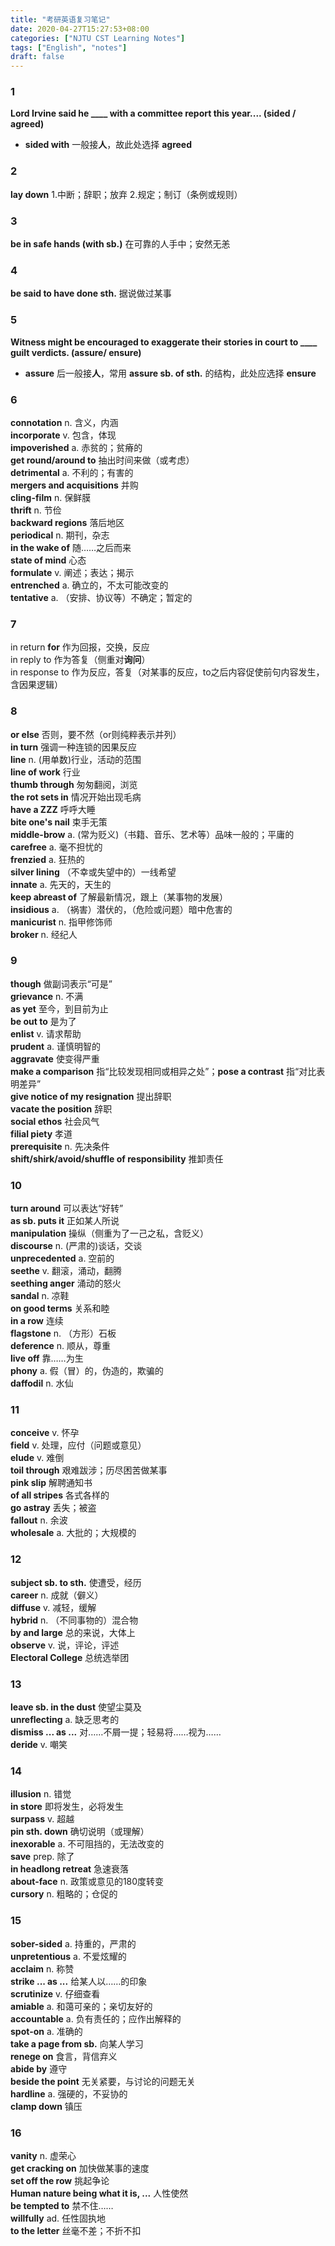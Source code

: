 ```yaml
---
title: "考研英语复习笔记"
date: 2020-04-27T15:27:53+08:00
categories: ["NJTU CST Learning Notes"]
tags: ["English", "notes"]
draft: false
---
```


### 1
**Lord Irvine said he ____ with a committee report this year.... (sided / agreed)**  
+ **sided with** 一般接**人**，故此处选择 **agreed**

### 2
**lay down** 1.中断；辞职；放弃 2.规定；制订（条例或规则）  

### 3
**be in safe hands (with sb.)** 在可靠的人手中；安然无恙  

### 4
**be said to have done sth.** 据说做过某事  

### 5
**Witness might be encouraged to exaggerate their stories in court to ____ guilt verdicts. (assure/ ensure)**  
+ **assure** 后一般接**人**，常用 **assure sb. of sth.** 的结构，此处应选择 **ensure**

### 6
**connotation** n. 含义，内涵  
**incorporate** v. 包含，体现  
**impoverished** a. 赤贫的；贫瘠的  
**get round/around to** 抽出时间来做（或考虑）  
**detrimental** a. 不利的；有害的  
**mergers and acquisitions** 并购  
**cling-film** n. 保鲜膜  
**thrift** n. 节俭  
**backward regions** 落后地区  
**periodical** n. 期刊，杂志  
**in the wake of** 随……之后而来  
**state of mind** 心态  
**formulate** v. 阐述；表达；揭示  
**entrenched**  a. 确立的，不太可能改变的  
**tentative** a. （安排、协议等）不确定；暂定的  

### 7
in return **for** 作为回报，交换，反应  
in reply to 作为答复（侧重对**询问**）  
in response to  作为反应，答复（对某事的反应，to之后内容促使前句内容发生，含因果逻辑）  

### 8
**or else** 否则，要不然（or则纯粹表示并列）  
**in turn** 强调一种连锁的因果反应  
**line** n. (用单数)行业，活动的范围  
**line of work** 行业  
**thumb through** 匆匆翻阅，浏览  
**the rot sets in** 情况开始出现毛病  
**have a ZZZ** 呼呼大睡  
**bite one's nail** 束手无策  
**middle-brow** a. (常为贬义)（书籍、音乐、艺术等）品味一般的；平庸的  
**carefree** a. 毫不担忧的  
**frenzied** a. 狂热的  
**silver lining** （不幸或失望中的）一线希望  
**innate** a. 先天的，天生的  
**keep abreast of** 了解最新情况，跟上（某事物的发展）  
**insidious** a. （祸害）潜伏的，（危险或问题）暗中危害的  
**manicurist** n. 指甲修饰师  
**broker** n. 经纪人  

### 9
**though** 做副词表示“可是”  
**grievance** n. 不满  
**as yet** 至今，到目前为止  
**be out to** 是为了  
**enlist** v. 请求帮助  
**prudent** a. 谨慎明智的  
**aggravate** 使变得严重  
**make a comparison** 指“比较发现相同或相异之处”；**pose a contrast** 指“对比表明差异”  
**give notice of my resignation** 提出辞职  
**vacate the position** 辞职  
**social ethos** 社会风气  
**filial piety** 孝道  
**prerequisite** n. 先决条件  
**shift/shirk/avoid/shuffle of responsibility** 推卸责任  

### 10
**turn around** 可以表达“好转”  
**as sb. puts it** 正如某人所说  
**manipulation** 操纵（侧重为了一己之私，含贬义）  
**discourse** n. (严肃的)谈话，交谈  
**unprecedented** a. 空前的  
**seethe** v. 翻滚，涌动，翻腾  
**seething anger** 涌动的怒火  
**sandal** n. 凉鞋  
**on good terms** 关系和睦  
**in a row** 连续  
**flagstone** n. （方形）石板  
**deference** n. 顺从，尊重  
**live off** 靠……为生  
**phony** a. 假（冒）的，伪造的，欺骗的  
**daffodil** n. 水仙  

### 11
**conceive** v. 怀孕  
**field** v. 处理，应付（问题或意见）  
**elude** v. 难倒  
**toil through** 艰难跋涉；历尽困苦做某事  
**pink slip** 解聘通知书  
**of all stripes** 各式各样的  
**go astray** 丢失；被盗  
**fallout** n. 余波  
**wholesale** a. 大批的；大规模的  

### 12
**subject sb. to sth.** 使遭受，经历  
**career** n. 成就（僻义）  
**diffuse** v. 减轻，缓解  
**hybrid** n. （不同事物的）混合物  
**by and large** 总的来说，大体上  
**observe** v. 说，评论，评述  
**Electoral College** 总统选举团  

### 13
**leave sb. in the dust** 使望尘莫及  
**unreflecting** a. 缺乏思考的  
**dismiss ... as ...** 对……不屑一提；轻易将……视为……  
**deride** v. 嘲笑  

### 14
**illusion** n. 错觉  
**in store** 即将发生，必将发生  
**surpass** v. 超越  
**pin sth. down** 确切说明（或理解）  
**inexorable** a. 不可阻挡的，无法改变的  
**save** prep. 除了  
**in headlong retreat** 急速衰落  
**about-face** n. 政策或意见的180度转变  
**cursory** n. 粗略的；仓促的  

### 15
**sober-sided** a. 持重的，严肃的  
**unpretentious** a. 不爱炫耀的  
**acclaim** n. 称赞  
**strike ... as ...** 给某人以……的印象  
**scrutinize** v. 仔细查看  
**amiable** a. 和蔼可亲的；亲切友好的  
**accountable** a. 负有责任的；应作出解释的  
**spot-on** a. 准确的  
**take a page from sb.** 向某人学习  
**renege on** 食言，背信弃义  
**abide by** 遵守  
**beside the point** 无关紧要，与讨论的问题无关  
**hardline** a. 强硬的，不妥协的  
**clamp down** 镇压  

### 16
**vanity** n. 虚荣心  
**get cracking on** 加快做某事的速度  
**set off the row** 挑起争论  
**Human nature being what it is, ...** 人性使然  
**be tempted to** 禁不住……  
**willfully** ad. 任性固执地  
**to the letter** 丝毫不差；不折不扣  
